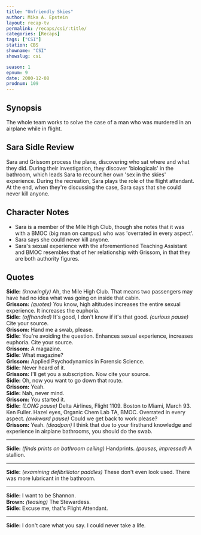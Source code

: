 ```yaml
---
title: "Unfriendly Skies"
author: Mika A. Epstein
layout: recap-tv
permalink: /recaps/csi/:title/
categories: [Recaps]
tags: ["CSI"]
station: CBS
showname: "CSI"
showslug: csi

season: 1  
epnum: 9
date: 2000-12-08
prodnum: 109  
---
```


## Synopsis

The whole team works to solve the case of a man who was murdered in an airplane while in flight.

## Sara Sidle Review

Sara and Grissom process the plane, discovering who sat where and what they did. During their investigation, they discover 'biologicals' in the bathroom, which leads Sara to recount her own 'sex in the skies' experience. During the recreation, Sara plays the role of the flight attendant. At the end, when they're discussing the case, Sara says that she could never kill anyone.

## Character Notes

* Sara is a member of the Mile High Club, though she notes that it was with a BMOC (big man on campus) who was 'overrated in every aspect'.  
* Sara says she could never kill anyone.  
* Sara's sexual experience with the aforementioned Teaching Assistant and BMOC resembles that of her relationship with Grissom, in that they are both authority figures.

## Quotes

**Sidle:** _(knowingly)_ Ah, the Mile High Club. That means two passengers may have had no idea what was going on inside that cabin.  
**Grissom:** _(quotes)_ You know, high altitudes increases the entire sexual experience. It increases the euphoria.  
**Sidle:** _(offhanded)_ It's good, I don't know if it's that good. _(curious pause)_ Cite your source.  
**Grissom:** Hand me a swab, please.  
**Sidle:** You're avoiding the question. Enhances sexual experience, increases euphoria. Cite your source.  
**Grissom:** A magazine.  
**Sidle:** What magazine?  
**Grissom:** Applied Psychodynamics in Forensic Science.  
**Sidle:** Never heard of it.  
**Grissom:** I'll get you a subscription. Now cite your source.  
**Sidle:** Oh, now you want to go down that route.  
**Grissom:** Yeah.  
**Sidle:** Nah, never mind.  
**Grissom:** You started it.  
**Sidle:** _(LONG pause)_ Delta Airlines, Flight 1109. Boston to Miami, March 93. Ken Fuller. Hazel eyes, Organic Chem Lab TA, BMOC. Overrated in every aspect. _(awkward pause)_ Could we get back to work please?  
**Grissom:** Yeah. _(deadpan)_ I think that due to your firsthand knowledge and experience in airplane bathrooms, you should do the swab.  

- - -

**Sidle:** _(finds prints on bathroom ceiling)_ Handprints. _(pauses, impressed)_ A stallion.
  
- - -

**Sidle:** _(examining defibrillator paddles)_ These don't even look used. There was more lubricant in the bathroom.

- - -

**Sidle:** I want to be Shannon.  
**Brown:** _(teasing)_ The Stewardess.  
**Sidle:** Excuse me, that's Flight Attendant.  

- - -

**Sidle:** I don't care what you say. I could never take a life.